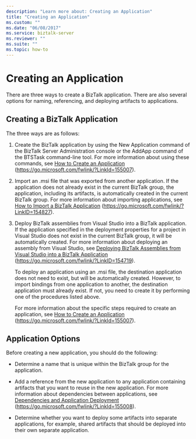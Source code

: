 ```yaml
---
description: "Learn more about: Creating an Application"
title: "Creating an Application"
ms.custom: ""
ms.date: "06/08/2017"
ms.service: biztalk-server
ms.reviewer: ""
ms.suite: ""
ms.topic: how-to
---
```

# Creating an Application
There are three ways to create a BizTalk application. There are also several options for naming, referencing, and deploying artifacts to applications.

## Creating a BizTalk Application
 The three ways are as follows:

1. Create the BizTalk application by using the New Application command of the BizTalk Server Administration console or the AddApp command of the BTSTask command-line tool. For more information about using these commands, see [How to Create an Application](../core/how-to-create-an-application.md) (https://go.microsoft.com/fwlink/?LinkId=155007).

2. Import an .msi file that was exported from another application. If the application does not already exist in the current BizTalk group, the application, including its artifacts, is automatically created in the current BizTalk group. For more information about importing applications, see [How to Import a BizTalk Application](../core/how-to-import-a-biztalk-application.md) (https://go.microsoft.com/fwlink/?LinkID=154827).

3. Deploy BizTalk assemblies from Visual Studio into a BizTalk application. If the application specified in the deployment properties for a project in Visual Studio does not exist in the current BizTalk group, it will be automatically created. For more information about deploying an assembly from Visual Studio, see [Deploying BizTalk Assemblies from Visual Studio into a BizTalk Application](../core/deploying-biztalk-assemblies-from-visual-studio-into-a-biztalk-application.md) (https://go.microsoft.com/fwlink/?LinkID=154719).

   To deploy an application using an .msi file, the destination application does not need to exist, but will be automatically created. However, to import bindings from one application to another, the destination application must already exist. If not, you need to create it by performing one of the procedures listed above.

   For more information about the specific steps required to create an application, see [How to Create an Application](../core/how-to-create-an-application.md) (https://go.microsoft.com/fwlink/?LinkId=155007).

## Application Options
 Before creating a new application, you should do the following:

-   Determine a name that is unique within the BizTalk group for the application.

-   Add a reference from the new application to any application containing artifacts that you want to reuse in the new application. For more information about dependencies between applications, see [Dependencies and Application Deployment](../core/dependencies-and-application-deployment.md) (https://go.microsoft.com/fwlink/?LinkId=155008).

-   Determine whether you want to deploy some artifacts into separate applications, for example, shared artifacts that should be deployed into their own separate application.
